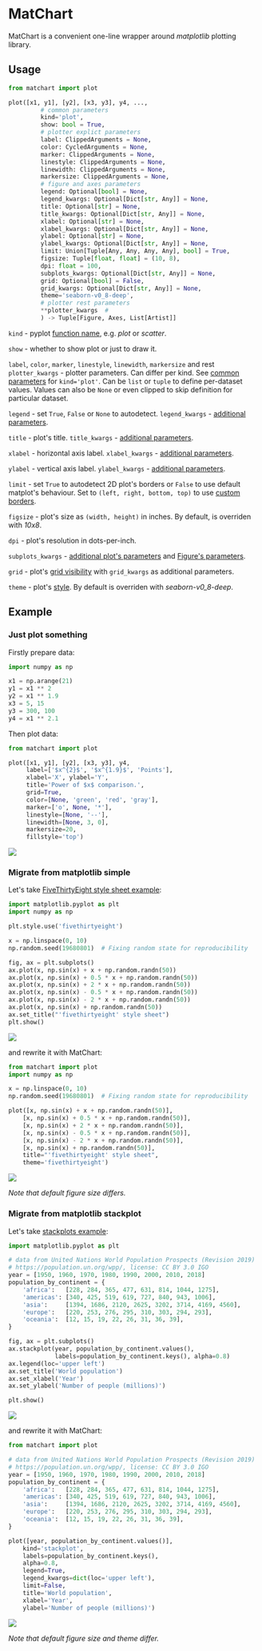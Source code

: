 # MatChart

MatChart is a convenient one-line wrapper around *matplotlib* plotting library.

## Usage

```python
from matchart import plot

plot([x1, y1], [y2], [x3, y3], y4, ..., 
         # common parameters
         kind='plot',         
         show: bool = True,
         # plotter explict parameters
         label: ClippedArguments = None,
         color: CycledArguments = None,
         marker: ClippedArguments = None,
         linestyle: ClippedArguments = None,
         linewidth: ClippedArguments = None,
         markersize: ClippedArguments = None,
         # figure and axes parameters
         legend: Optional[bool] = None,
         legend_kwargs: Optional[Dict[str, Any]] = None,
         title: Optional[str] = None,
         title_kwargs: Optional[Dict[str, Any]] = None,
         xlabel: Optional[str] = None,
         xlabel_kwargs: Optional[Dict[str, Any]] = None,
         ylabel: Optional[str] = None,
         ylabel_kwargs: Optional[Dict[str, Any]] = None,
         limit: Union[Tuple[Any, Any, Any, Any], bool] = True,
         figsize: Tuple[float, float] = (10, 8),         
         dpi: float = 100,
         subplots_kwargs: Optional[Dict[str, Any]] = None,
         grid: Optional[bool] = False,
         grid_kwargs: Optional[Dict[str, Any]] = None,
         theme='seaborn-v0_8-deep',
         # plotter rest parameters
         **plotter_kwargs  #
         ) -> Tuple[Figure, Axes, List[Artist]]
```

`kind` - pyplot [function name](https://matplotlib.org/stable/plot_types/index.html), e.g. _plot_ or _scatter_.

`show` - whether to show plot or just to draw it.

`label`, `color`, `marker`, `linestyle`, `linewidth`, `markersize` and rest `plotter_kwargs` - plotter parameters. Can differ per kind. See [common parameters](https://matplotlib.org/stable/api/_as_gen/matplotlib.pyplot.plot.html) for `kind='plot'`. Can be `list` or `tuple` to define per-dataset values. Values can also be `None` or even clipped to skip definition for particular dataset.

`legend` - set `True`, `False` or `None` to autodetect. `legend_kwargs` - [additional parameters](https://matplotlib.org/stable/api/_as_gen/matplotlib.axes.Axes.legend.html).

`title` - plot's title. `title_kwargs` - [additional parameters](https://matplotlib.org/stable/api/_as_gen/matplotlib.axes.Axes.set_title.html).

`xlabel` - horizontal axis label. `xlabel_kwargs` - [additional parameters](https://matplotlib.org/stable/api/_as_gen/matplotlib.axes.Axes.set_xlabel.html).

`ylabel` - vertical axis label. `ylabel_kwargs` - [additional parameters](https://matplotlib.org/stable/api/_as_gen/matplotlib.axes.Axes.set_ylabel.html).

`limit` - set `True` to autodetect 2D plot's borders or `False` to use default matplot's behaviour. Set to `(left, right, bottom, top)` to use [custom borders](https://matplotlib.org/stable/api/_as_gen/matplotlib.axes.Axes.set_ylim.html).

`figsize` - plot's size as `(width, height)` in inches. By default, is overriden with *10x8*.

`dpi` - plot's resolution in dots-per-inch.

`subplots_kwargs` - [additional plot's parameters](https://matplotlib.org/stable/api/_as_gen/matplotlib.pyplot.subplots.html) and [Figure's parameters](https://matplotlib.org/stable/api/_as_gen/matplotlib.pyplot.figure.html#matplotlib.pyplot.figure).

`grid` - plot's [grid visibility](https://matplotlib.org/stable/api/_as_gen/matplotlib.pyplot.grid.html) with `grid_kwargs` as additional parameters.

`theme` - plot's [style](https://matplotlib.org/stable/api/style_api.html#matplotlib.style.use). By default is overriden with *seaborn-v0_8-deep*.

## Example

### Just plot something

Firstly prepare data:

```python
import numpy as np

x1 = np.arange(21)
y1 = x1 ** 2
y2 = x1 ** 1.9
x3 = 5, 15
y3 = 300, 100
y4 = x1 ** 2.1
```

Then plot data:

```python
from matchart import plot

plot([x1, y1], [y2], [x3, y3], y4,  
     label=['$x^{2}$', '$x^{1.9}$', 'Points'],  
     xlabel='X', ylabel='Y',  
     title='Power of $x$ comparison.',  
     grid=True,  
     color=[None, 'green', 'red', 'gray'],  
     marker=['o', None, '*'],  
     linestyle=[None, '--'],  
     linewidth=[None, 3, 0],  
     markersize=20,  
     fillstyle='top')
```

![](https://raw.githubusercontent.com/baterflyrity/matchart/main/docs/example1.png)

### Migrate from matplotlib simple

Let's take [FiveThirtyEight style sheet example](https://matplotlib.org/stable/gallery/style_sheets/fivethirtyeight.html#sphx-glr-gallery-style-sheets-fivethirtyeight-py):

```python
import matplotlib.pyplot as plt
import numpy as np

plt.style.use('fivethirtyeight')

x = np.linspace(0, 10)
np.random.seed(19680801)  # Fixing random state for reproducibility

fig, ax = plt.subplots()
ax.plot(x, np.sin(x) + x + np.random.randn(50))
ax.plot(x, np.sin(x) + 0.5 * x + np.random.randn(50))
ax.plot(x, np.sin(x) + 2 * x + np.random.randn(50))
ax.plot(x, np.sin(x) - 0.5 * x + np.random.randn(50))
ax.plot(x, np.sin(x) - 2 * x + np.random.randn(50))
ax.plot(x, np.sin(x) + np.random.randn(50))
ax.set_title("'fivethirtyeight' style sheet")
plt.show()
```

![](https://raw.githubusercontent.com/baterflyrity/matchart/main/docs/simple_matplotlib.png)

and rewrite it with MatChart:

```python
from matchart import plot
import numpy as np

x = np.linspace(0, 10)
np.random.seed(19680801)  # Fixing random state for reproducibility

plot([x, np.sin(x) + x + np.random.randn(50)], 
	[x, np.sin(x) + 0.5 * x + np.random.randn(50)],
	[x, np.sin(x) + 2 * x + np.random.randn(50)],
	[x, np.sin(x) - 0.5 * x + np.random.randn(50)],
	[x, np.sin(x) - 2 * x + np.random.randn(50)],
	[x, np.sin(x) + np.random.randn(50)],
	title="'fivethirtyeight' style sheet",
	theme='fivethirtyeight')
```

![](https://raw.githubusercontent.com/baterflyrity/matchart/main/docs/simple_matchart.png)

*Note that default figure size differs.*

### Migrate from matplotlib stackplot

Let's take [stackplots example](https://matplotlib.org/stable/gallery/lines_bars_and_markers/stackplot_demo.html#sphx-glr-gallery-lines-bars-and-markers-stackplot-demo-py):

```python
import matplotlib.pyplot as plt

# data from United Nations World Population Prospects (Revision 2019)
# https://population.un.org/wpp/, license: CC BY 3.0 IGO
year = [1950, 1960, 1970, 1980, 1990, 2000, 2010, 2018]
population_by_continent = {
	'africa':   [228, 284, 365, 477, 631, 814, 1044, 1275],
	'americas': [340, 425, 519, 619, 727, 840, 943, 1006],
	'asia':     [1394, 1686, 2120, 2625, 3202, 3714, 4169, 4560],
	'europe':   [220, 253, 276, 295, 310, 303, 294, 293],
	'oceania':  [12, 15, 19, 22, 26, 31, 36, 39],
}

fig, ax = plt.subplots()
ax.stackplot(year, population_by_continent.values(),
             labels=population_by_continent.keys(), alpha=0.8)
ax.legend(loc='upper left')
ax.set_title('World population')
ax.set_xlabel('Year')
ax.set_ylabel('Number of people (millions)')

plt.show()
```

![](https://raw.githubusercontent.com/baterflyrity/matchart/main/docs/stackplot_matplotlib.png)

and rewrite it with MatChart:

```python
from matchart import plot

# data from United Nations World Population Prospects (Revision 2019)
# https://population.un.org/wpp/, license: CC BY 3.0 IGO
year = [1950, 1960, 1970, 1980, 1990, 2000, 2010, 2018]
population_by_continent = {
	'africa':   [228, 284, 365, 477, 631, 814, 1044, 1275],
	'americas': [340, 425, 519, 619, 727, 840, 943, 1006],
	'asia':     [1394, 1686, 2120, 2625, 3202, 3714, 4169, 4560],
	'europe':   [220, 253, 276, 295, 310, 303, 294, 293],
	'oceania':  [12, 15, 19, 22, 26, 31, 36, 39],
}

plot([year, population_by_continent.values()], 
	kind='stackplot', 
	labels=population_by_continent.keys(), 
	alpha=0.8, 
	legend=True, 
	legend_kwargs=dict(loc='upper left'), 
	limit=False, 
	title='World population', 
	xlabel='Year', 
	ylabel='Number of people (millions)')
```

![](https://raw.githubusercontent.com/baterflyrity/matchart/main/docs/stackplot_matchart.png)

*Note that default figure size and theme differ.*
